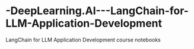 # -DeepLearning.AI---LangChain-for-LLM-Application-Development
 LangChain for LLM Application Development course notebooks
